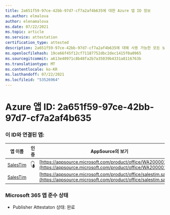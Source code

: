 ```yaml
---
title: 2a651f59-97ce-42bb-97d7-cf7a2af4b635에 대한 Azure 앱 ID 정보
ms.author: elmalova
author: elenamalova
ms.date: 07/22/2021
ms.topic: article
ms.service: attestation
certification_type: attested
description: 2a651f59-97ce-42bb-97d7-cf7a2af4b635에 대해 사용 가능한 모든 보안 및 규정 준수 정보입니다.
ms.openlocfilehash: 19ce66f45f12cf71187752dbc2dec1415f0a0965
ms.sourcegitcommit: a613e40971c8b48fa2b7a35039b4331a8116763b
ms.translationtype: MT
ms.contentlocale: ko-KR
ms.lasthandoff: 07/22/2021
ms.locfileid: "53526964"
---
```

# <a name="azure-app-id-2a651f59-97ce-42bb-97d7-cf7a2af4b635"></a>Azure 앱 ID: 2a651f59-97ce-42bb-97d7-cf7a2af4b635


### <a name="apps-associated-with-this-id"></a>이 ID와 연결된 앱:
| **앱 이름** | **인증** | **AppSource의 보기** |
|--------------|---------------|-----------------------|
| [SalesTim](https://docs.microsoft.com/microsoft-365-app-certification/forward/WA200001393) | <img alt="Certified application badge" src="../media/certified-badge.png" height="25" width="25" /> | [https://appsource.microsoft.com/product/office/WA200001393](https://appsource.microsoft.com/product/office/WA200001393) |
| [SalesTim](https://docs.microsoft.com/microsoft-365-app-certification/forward/salestim.salestim) |  | [https://appsource.microsoft.com/product/office/salestim.salestim](https://appsource.microsoft.com/product/office/salestim.salestim) |

### <a name="microsoft-365-app-compliance-status"></a>Microsoft 365 앱 준수 상태
- Publisher Attestaton 상태: 완료
